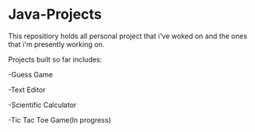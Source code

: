 # Java-Projects
This repositiory holds all personal project that i've woked on and the ones that i'm presently working on.

Projects built so far includes:

-Guess Game

-Text Editor

-Scientific Calculator

-Tic Tac Toe Game(In progress)
